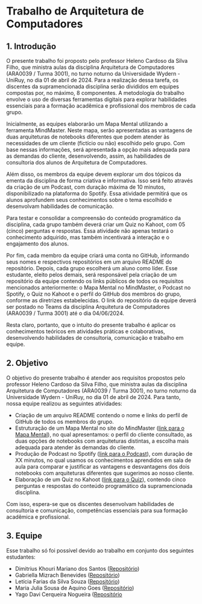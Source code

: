 # Trabalho de Arquitetura de Computadores

## 1. Introdução

O presente trabalho foi proposto pelo professor Heleno Cardoso da Silva Filho, que ministra aulas da disciplina Arquitetura de Computadores (ARA0039 / Turma 3001), no turno noturno da Universidade Wydern - UniRuy, no dia 01 de abril de 2024. Para a realização dessa tarefa, os discentes da supramencionada disciplina serão divididos em equipes compostas por, no máximo, 8 componentes. A metodologia do trabalho envolve o uso de diversas ferramentas digitais para explorar habilidades essenciais para a formação acadêmica e profissional dos membros de cada grupo.

Inicialmente, as equipes elaborarão um Mapa Mental utilizando a ferramenta MindMaster. Neste mapa, serão apresentadas as vantagens de duas arquiteturas de notebooks diferentes que podem atender às necessidades de um cliente (fictício ou não) escolhido pelo grupo. Com base nessas informações, será apresentada a opção mais adequada para as demandas do cliente, desenvolvendo, assim, as habilidades de consultoria dos alunos de Arquitetura de Computadores.

Além disso, os membros da equipe devem explorar um dos tópicos da ementa da disciplina de forma criativa e informativa. Isso será feito através da criação de um Podcast, com duração máxima de 10 minutos, disponibilizado na plataforma do Spotify. Essa atividade permitirá que os alunos aprofundem seus conhecimentos sobre o tema escolhido e desenvolvam habilidades de comunicação.

Para testar e consolidar a compreensão do conteúdo programático da disciplina, cada grupo também deverá criar um Quiz no Kahoot, com 05 (cinco) perguntas e respostas. Essa atividade não apenas testará o conhecimento adquirido, mas também incentivará a interação e o engajamento dos alunos.

Por fim, cada membro da equipe criará uma conta no GitHub, informando seus nomes e respectivos repositórios em um arquivo README do repositório. Depois, cada grupo escolherá um aluno como líder. Esse estudante, eleito pelos demais, será responsável pela criação de um repositório da equipe contendo os links públicos de todos os requisitos mencionados anteriormente: o Mapa Mental no MindMaster, o Podcast no Spotify, o Quiz no Kahoot e o perfil do GitHub dos membros do grupo, conforme as diretrizes estabelecidas. O link do repositório da equipe deverá ser postado no Teams da disciplina Arquitetura de Computadores (ARA0039 / Turma 3001) até o dia 04/06/2024.

Resta claro, portanto, que o intuito do presente trabalho é aplicar os conhecimentos teóricos em atividades práticas e colaborativas, desenvolvendo habilidades de consultoria, comunicação e trabalho em equipe.

## 2. Objetivo

O objetivo do presente trabalho é atender aos requisitos propostos pelo professor Heleno Cardoso da Silva Filho, que ministra aulas da disciplina Arquitetura de Computadores (ARA0039 / Turma 3001), no turno noturno da Universidade Wydern - UniRuy, no dia 01 de abril de 2024. Para tanto, nossa equipe realizou as seguintes atividades:

- Criação de um arquivo README contendo o nome e links do perfil de GitHub de todos os membros do grupo.
- Estruturação de um Mapa Mental no site do MindMaster ([link para o Mapa Mental](https://www.mindmeister.com/3228754345/cliente-paula-silva)), no qual apresentamos: o perfil do cliente consultado, as duas opções de notebooks com arquiteturas distintas, a escolha mais adequada para atender às demandas do cliente.
- Produção de Podcast no Spotify ([link para o Podcast](https://open.spotify.com/episode/4gSg4kxFlH0jBn5gJp5IqX?si=QF9EzrV5SXSJpow2W9FjpA)), com duração de XX minutos, no qual usamos os conhecimentos aprendidos em sala de aula para comparar e justificar as vantagens e desvantagens dos dois notebooks com arquiteturas diferentes que sugerimos ao nosso cliente.
- Elaboração de um Quiz no Kahoot ([link para o Quiz](https://create.kahoot.it/share/trabalho-de-arquitetura-de-computadores-ara0039-turma-3001/84514ecb-741f-4d4b-92db-01374832e8d5)), contendo cinco perguntas e respostas do conteúdo programático da supramencionada disciplina.

Com isso, espera-se que os discentes desenvolvam habilidades de consultoria e comunicação, competências essenciais para sua formação acadêmica e profissional.

## 3. Equipe

Esse trabalho só foi possível devido ao trabalho em conjunto dos seguintes estudantes:

- Dimitrius Khouri Mariano dos Santos ([Repositório](https://github.com/DKMariano))
- Gabriella Mizrach Benevides ([Repositório](https://github.com/GabriellaMizrach))
- Letícia Farias da Silva Souza ([Repositório](https://github.com/LettyFariias))
- Maria Julia Sousa de Aquino Goes ([Repositório](https://github.com/MajuGoes))
- Yago Davi Cerqueira Nogueira ([Repositório](https://github.com/Yagodavicng](https://github.com/YagoDavi))
